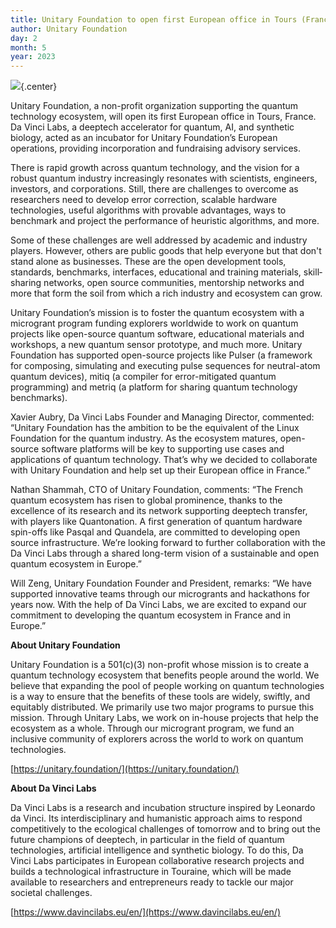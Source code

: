 ```yaml
---
title: Unitary Foundation to open first European office in Tours (France) in collaboration with Da Vinci Labs
author: Unitary Foundation
day: 2
month: 5
year: 2023
---
```


<style>
.center {
  display: block;
  margin-left: auto;
  margin-right: auto;
  width: 100%;
}
</style>

![](/images/2023_eu_header.png){.center}

Unitary Foundation, a non-profit organization supporting the quantum technology ecosystem, will open its first European office in Tours, France. Da Vinci Labs, a deeptech accelerator for quantum, AI, and synthetic biology, acted as an incubator for Unitary Foundation’s European operations, providing incorporation and fundraising advisory services.

There is rapid growth across quantum technology, and the vision for a robust quantum industry increasingly resonates with scientists, engineers, investors, and corporations. Still, there are challenges to overcome as researchers need to develop error correction, scalable hardware technologies, useful algorithms with provable advantages, ways to benchmark and project the performance of heuristic algorithms, and more. 

Some of these challenges are well addressed by academic and industry players. However, others are public goods that help everyone but that don't stand alone as businesses. These are the open development tools, standards, benchmarks, interfaces, educational and training materials, skill­ sharing networks, open source communities, mentorship networks and more that form the soil from which a rich industry and ecosystem can grow.

Unitary Foundation’s mission is to foster the quantum ecosystem with a microgrant program funding explorers worldwide to work on quantum projects like open-source quantum software, educational materials and workshops, a new quantum sensor prototype, and much more. Unitary Foundation has supported open-source projects like Pulser (a framework for composing, simulating and executing pulse sequences for neutral-atom quantum devices), mitiq (a compiler for error-mitigated quantum programming) and metriq (a platform for sharing quantum technology benchmarks). 

Xavier Aubry, Da Vinci Labs Founder and Managing Director, commented:
“Unitary Foundation has the ambition to be the equivalent of the Linux Foundation for the quantum industry. As the ecosystem matures, open-source software platforms will be key to supporting use cases and applications of quantum technology. That’s why we decided to collaborate with Unitary Foundation and help set up their European office in France.”

Nathan Shammah, CTO of Unitary Foundation, comments: “The French quantum ecosystem has risen to global prominence, thanks to the excellence of its research and its network supporting deeptech transfer, with players like Quantonation. A first generation of quantum hardware spin-offs like Pasqal and Quandela, are committed to developing open source infrastructure. We’re looking forward to further collaboration with the Da Vinci Labs through a shared long-term vision of a sustainable and open quantum ecosystem in Europe.”

Will Zeng, Unitary Foundation Founder and President, remarks: “We have supported innovative teams through our microgrants and hackathons for years now. With the help of Da Vinci Labs, we are excited to expand our commitment to developing the quantum ecosystem in France and in Europe.” 

**About Unitary Foundation**       
                                                  
Unitary Foundation is a 501(c)(3) non-profit whose mission is to create a quantum technology ecosystem that benefits people around the world. We believe that expanding the pool of people working on quantum technologies is a way to ensure that the benefits of these tools are widely, swiftly, and equitably distributed. We primarily use two major programs to pursue this mission. Through Unitary Labs, we work on in-house projects that help the ecosystem as a whole. Through our microgrant program, we fund an inclusive community of explorers across the world to work on quantum technologies.

[https://unitary.foundation/](https://unitary.foundation/)

**About Da Vinci Labs**

Da Vinci Labs is a research and incubation structure inspired by Leonardo da Vinci. Its interdisciplinary and humanistic approach aims to respond competitively to the ecological challenges of tomorrow and to bring out the future champions of deeptech, in particular in the field of quantum technologies, artificial intelligence and synthetic biology. To do this, Da Vinci Labs participates in European collaborative research projects and builds a technological infrastructure in Touraine, which will be made available to researchers and entrepreneurs ready to tackle our major societal challenges.

[https://www.davincilabs.eu/en/](https://www.davincilabs.eu/en/)
<!--
Thanks for contributing a blog post to the UF site!

Some quick tips:
- Use the `title` field to set the title of your post, no first level header needed.
- Standard markdown formatting is supported (code blocks, links, images, etc.)
  - Put images for your post in the `images` folder.
- If you need further custom formatting, direct html will work here as well.
- 
pandoc --standalone --template pandoc-template.html ./_markdown/2023_eu.md -o 2023_eu.html

NOTE: If this post needs external attribution, include the line below at the very top.
> _This blog was originally posted [here](), and is reproduced with the author's permission._ -->